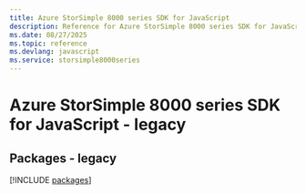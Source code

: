 ```yaml
---
title: Azure StorSimple 8000 series SDK for JavaScript
description: Reference for Azure StorSimple 8000 series SDK for JavaScript
ms.date: 08/27/2025
ms.topic: reference
ms.devlang: javascript
ms.service: storsimple8000series
---
```

# Azure StorSimple 8000 series SDK for JavaScript - legacy
## Packages - legacy
[!INCLUDE [packages](storsimple-8000-series-index.md)]